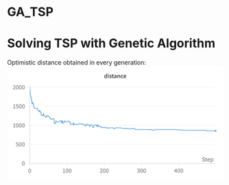 # GA_TSP
# Solving TSP with Genetic Algorithm 
Optimistic distance obtained in every generation:
![Distance](./ga_tsp_distance.png)

